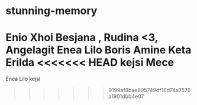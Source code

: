 # stunning-memory
Enio
Xhoi
Besjana
, Rudina <3, 
Angelagit
Enea Lilo
Boris
Amine Keta
Erilda
<<<<<<< HEAD
kejsi
Mece
=======
Enea Lilo
kejsi
>>>>>>> 9199af8bae895749df16d74a7576a1901dbb4e07
